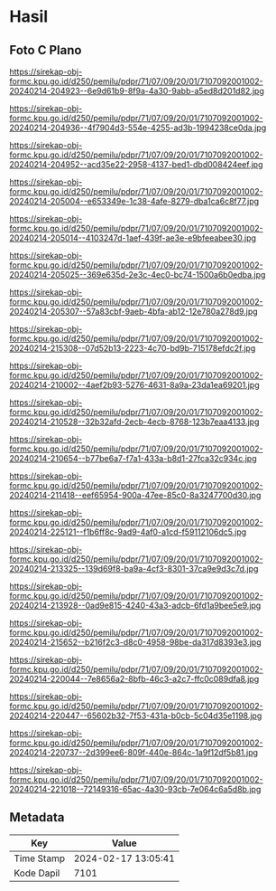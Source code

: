 # Hasil

## Foto C Plano

https://sirekap-obj-formc.kpu.go.id/d250/pemilu/pdpr/71/07/09/20/01/7107092001002-20240214-204923--6e9d61b9-8f9a-4a30-9abb-a5ed8d201d82.jpg

https://sirekap-obj-formc.kpu.go.id/d250/pemilu/pdpr/71/07/09/20/01/7107092001002-20240214-204936--4f7904d3-554e-4255-ad3b-1994238ce0da.jpg

https://sirekap-obj-formc.kpu.go.id/d250/pemilu/pdpr/71/07/09/20/01/7107092001002-20240214-204952--acd35e22-2958-4137-bed1-dbd008424eef.jpg

https://sirekap-obj-formc.kpu.go.id/d250/pemilu/pdpr/71/07/09/20/01/7107092001002-20240214-205004--e653349e-1c38-4afe-8279-dba1ca6c8f77.jpg

https://sirekap-obj-formc.kpu.go.id/d250/pemilu/pdpr/71/07/09/20/01/7107092001002-20240214-205014--4103247d-1aef-439f-ae3e-e9bfeeabee30.jpg

https://sirekap-obj-formc.kpu.go.id/d250/pemilu/pdpr/71/07/09/20/01/7107092001002-20240214-205025--369e635d-2e3c-4ec0-bc74-1500a6b0edba.jpg

https://sirekap-obj-formc.kpu.go.id/d250/pemilu/pdpr/71/07/09/20/01/7107092001002-20240214-205307--57a83cbf-9aeb-4bfa-ab12-12e780a278d9.jpg

https://sirekap-obj-formc.kpu.go.id/d250/pemilu/pdpr/71/07/09/20/01/7107092001002-20240214-215308--07d52b13-2223-4c70-bd9b-715178efdc2f.jpg

https://sirekap-obj-formc.kpu.go.id/d250/pemilu/pdpr/71/07/09/20/01/7107092001002-20240214-210002--4aef2b93-5276-4631-8a9a-23da1ea69201.jpg

https://sirekap-obj-formc.kpu.go.id/d250/pemilu/pdpr/71/07/09/20/01/7107092001002-20240214-210528--32b32afd-2ecb-4ecb-8768-123b7eaa4133.jpg

https://sirekap-obj-formc.kpu.go.id/d250/pemilu/pdpr/71/07/09/20/01/7107092001002-20240214-210654--b77be6a7-f7a1-433a-b8d1-27fca32c934c.jpg

https://sirekap-obj-formc.kpu.go.id/d250/pemilu/pdpr/71/07/09/20/01/7107092001002-20240214-211418--eef65954-900a-47ee-85c0-8a3247700d30.jpg

https://sirekap-obj-formc.kpu.go.id/d250/pemilu/pdpr/71/07/09/20/01/7107092001002-20240214-225121--f1b6ff8c-9ad9-4af0-a1cd-f59112106dc5.jpg

https://sirekap-obj-formc.kpu.go.id/d250/pemilu/pdpr/71/07/09/20/01/7107092001002-20240214-213325--139d69f8-ba9a-4cf3-8301-37ca9e9d3c7d.jpg

https://sirekap-obj-formc.kpu.go.id/d250/pemilu/pdpr/71/07/09/20/01/7107092001002-20240214-213928--0ad9e815-4240-43a3-adcb-6fd1a9bee5e9.jpg

https://sirekap-obj-formc.kpu.go.id/d250/pemilu/pdpr/71/07/09/20/01/7107092001002-20240214-215652--b216f2c3-d8c0-4958-98be-da317d8393e3.jpg

https://sirekap-obj-formc.kpu.go.id/d250/pemilu/pdpr/71/07/09/20/01/7107092001002-20240214-220044--7e8656a2-8bfb-46c3-a2c7-ffc0c089dfa8.jpg

https://sirekap-obj-formc.kpu.go.id/d250/pemilu/pdpr/71/07/09/20/01/7107092001002-20240214-220447--65602b32-7f53-431a-b0cb-5c04d35e1198.jpg

https://sirekap-obj-formc.kpu.go.id/d250/pemilu/pdpr/71/07/09/20/01/7107092001002-20240214-220737--2d399ee6-809f-440e-864c-1a9f12df5b81.jpg

https://sirekap-obj-formc.kpu.go.id/d250/pemilu/pdpr/71/07/09/20/01/7107092001002-20240214-221018--72149316-65ac-4a30-93cb-7e064c6a5d8b.jpg


## Metadata

| Key        | Value               |
| ---------- | ------------------- |
| Time Stamp | 2024-02-17 13:05:41 |
| Kode Dapil | 7101                |



